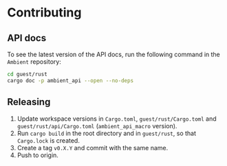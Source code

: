 # Contributing

## API docs

To see the latest version of the API docs, run the following command in the `Ambient` repository:

```sh
cd guest/rust
cargo doc -p ambient_api --open --no-deps
```

## Releasing

1. Update workspace versions in `Cargo.toml`, `guest/rust/Cargo.toml` and `guest/rust/api/Cargo.toml` (`ambient_api_macro` version).
2. Run `cargo build` in the root directory and in `guest/rust`, so that `Cargo.lock` is created.
3. Create a tag `v0.X.Y` and commit with the same name.
4. Push to origin.
